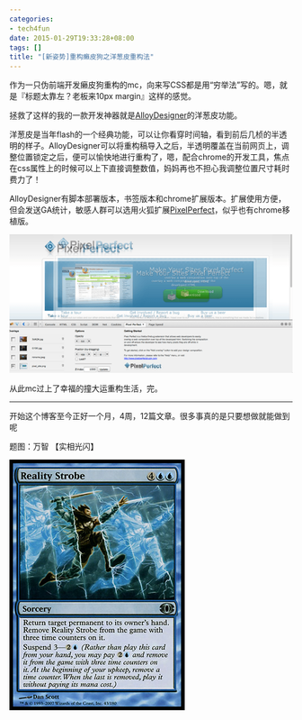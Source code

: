 ```yaml
---
categories:
- tech4fun
date: 2015-01-29T19:33:28+08:00
tags: []
title: "[新姿势]重构癞皮狗之洋葱皮重构法"
---
```



作为一只伪前端开发癞皮狗重构的mc，向来写CSS都是用“穷举法”写的。嗯，就是『标题太靠左？老板来10px margin』这样的感觉。

拯救了这样的我的一款开发神器就是[AlloyDesigner](http://alloyteam.github.io/AlloyDesigner/)的洋葱皮功能。

洋葱皮是当年flash的一个经典功能，可以让你看穿时间轴，看到前后几桢的半透明的样子。AlloyDesigner可以将重构稿导入之后，半透明覆盖在当前网页上，调整位置锁定之后，便可以愉快地进行重构了，嗯，配合chrome的开发工具，焦点在css属性上的时候可以上下直接调整数值，妈妈再也不担心我调整位置尺寸耗时费力了！

AlloyDesigner有脚本部署版本，书签版本和chrome扩展版本。扩展使用方便，但会发送GA统计，敏感人群可以选用火狐扩展[PixelPerfect](https://addons.mozilla.org/en-US/firefox/addon/pixel-perfect/)，似乎也有chrome移植版。

![](/img/2015-q1/pxperfect.png)

从此mc过上了幸福的撞大运重构生活，完。


------

开始这个博客至今正好一个月，4周，12篇文章。很多事真的是只要想做就能做到呢


题图：万智 【实相光闪】 

![](/img/2015-q1/fut-43.jpg)

